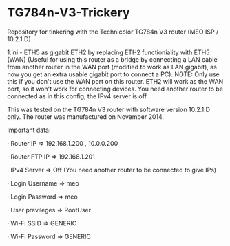 # TG784n-V3-Trickery
Repository for tinkering with the Technicolor TG784n V3 router (MEO ISP / 10.2.1.D)

1.ini - ETH5 as gigabit ETH2 by replacing ETH2 functioniality with ETH5 (WAN) (Useful for using this router as a bridge by connecting a LAN cable from another router in the WAN port (modified to work as LAN gigabit), as now you get an extra usable gigabit port to connect a PC).
NOTE: Only use this if you don't use the WAN port on this router. ETH2 will work as the WAN port, so it won't work for connecting devices. You need another router to be connected as in this config, the IPv4 server is off.

This was tested on the TG784n V3 router with software version 10.2.1.D only. The router was manufactured on November 2014.

Important data:

· Router IP => 192.168.1.200 , 10.0.0.200

· Router FTP IP => 192.168.1.201

· IPv4 Server => Off (You need another router to be connected to give IPs)

· Login Username => meo

· Login Password => meo

· User previleges => RootUser

· Wi-Fi SSID => GENERIC

· Wi-Fi Password => GENERIC
